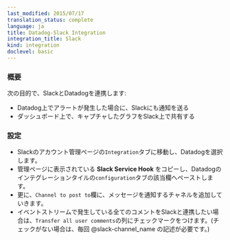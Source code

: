 ```yaml
---
last_modified: 2015/07/17
translation_status: complete
language: ja
title: Datadog-Slack Integration
integration_title: Slack
kind: integration
doclevel: basic
---
```


### 概要


次の目的で、SlackとDatadogを連携します:

* Datadog上でアラートが発生した場合に、Slackにも通知を送る
* ダッシュボード上で、キャプチャしたグラフをSlack上で共有する


<!-- * In your Slack account Administration page, go to the Integration tab and choose Datadog.
* Copy paste the service hook into the field below.
* Add the channels you want to be able to post to.
* Tick the checkbox if you want to be notified for every comment, otherwise you will need to use the @slack-channel_name syntax. -->

### 設定


* Slackのアカウント管理ページの`Integration`タブに移動し、Datadogを選択します。
* 管理ページに表示されている **Slack Service Hook** をコピーし、Datadogのインテグレーションタイルの`configuration`タブの該当欄へペーストします。
* 更に、`Channel to post to`欄に、メッセージを通知するチャネルを追加していきます。
* イベントストリームで発生している全てのコメントをSlackと連携したい場合は、`Transfer all user comments`の列にチェックマークをつけます。(チェックがない場合は、毎回 @slack-channel_name の記述が必要です。)
